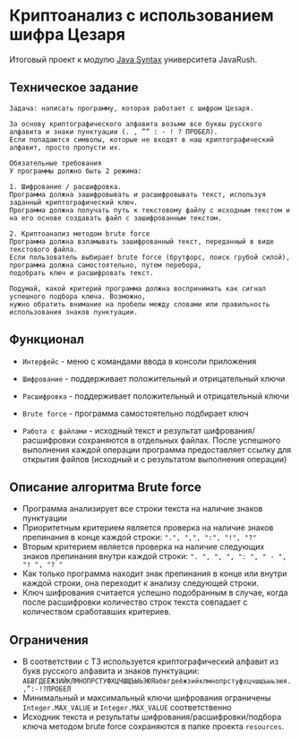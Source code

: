 Криптоанализ с использованием шифра Цезаря
=========
Итоговый проект к модулю [Java Syntax](https://javarush.com/quests/QUEST_JAVA_SYNTAX) университета JavaRush. 

Техническое задание
-----------------
```
Задача: написать программу, которая работает с шифром Цезаря.

За основу криптографического алфавита возьми все буквы русского алфавита и знаки пунктуации (. , ”” : - ! ? ПРОБЕЛ). 
Если попадаются символы, которые не входят в наш криптографический алфавит, просто пропусти их.

Обязательные требования
У программы должно быть 2 режима:

1. Шифрование / расшифровка. 
Программа должна зашифровывать и расшифровывать текст, используя заданный криптографический ключ.
Программа должна получать путь к текстовому файлу с исходным текстом и на его основе создавать файл с зашифрованным текстом.

2. Криптоанализ методом brute force
Программа должна взламывать зашифрованный текст, переданный в виде текстового файла.
Если пользователь выбирает brute force (брутфорс, поиск грубой силой), программа должна самостоятельно, путем перебора, 
подобрать ключ и расшифровать текст.

Подумай, какой критерий программа должна воспринимать как сигнал успешного подбора ключа. Возможно, 
нужно обратить внимание на пробелы между словами или правильность использования знаков пунктуации.
```
Функционал
-----------------
- `Интерфейс` - меню с командами ввода в консоли приложения
- `Шифрование` - поддерживает положительный и отрицательный ключи
- `Расшифровка` - поддерживает положительный и отрицательный ключи
- `Brute force` - программа самостоятельно подбирает ключ

- `Работа с файлами` - исходный текст и результат шифрования/расшифровки сохраняются в отдельных файлах. 
После успешного выполнения каждой операции программа предоставляет ссылку для открытия файлов 
(исходный и с результатом выполнения операции)

Описание алгоритма Brute force 
-----------------
- Программа анализирует все строки текста на наличие знаков пунктуации
- Приоритетным критерием является проверка на наличие знаков препинания в конце каждой строки:
  `".", ",", ":", "!", "?"`
- Вторым критерием является проверка на наличие следующих знаков препинания внутри каждой строки:
  `". ", ", ", ": ", " - ", "! ", "? "`
- Как только программа находит знак препинания в конце или внутри каждой строки, она переходит к анализу следующей строки.
- Ключ шифрования считается успешно подобранным в случае, когда после расшифровки количество строк текста 
совпадает с количеством сработавших критериев.

Ограничения
-----------------
- В соответствии с ТЗ используется криптографический алфавит из букв русского алфавита и знаков пунктуации:
  `АБВГДЕЁЖЗИЙКЛМНОПРСТУФХЦЧШЩЪЫЬЭЮЯабвгдеёжзийклмнопрстуфхцчшщъыьэюя.,”:-!?ПРОБЕЛ`
- Минимальный и максимальный ключи шифрования ограничены `Integer.MAX_VALUE` и `Integer.MAX_VALUE` соответственно
- Исходник текста и результаты шифрования/расшифровки/подбора ключа методом brute force сохраняются в папке проекта `resources`.
